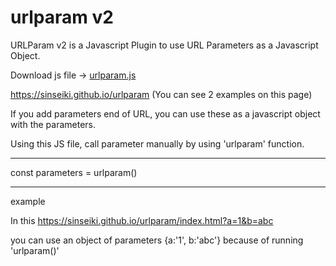 # urlparam v2
URLParam v2 is a Javascript Plugin to use URL Parameters as a Javascript Object.

Download js file → <a id="raw-url" href="https://sinseiki.github.io/urlparam/urlparam.js" download target="_blank">urlparam.js</a>


https://sinseiki.github.io/urlparam
(You can see 2 examples on this page)

If you add parameters end of URL, you can use these as a javascript object with the parameters.

Using this JS file, call parameter manually by using 'urlparam' function.

<hr>

const parameters = urlparam()

<hr>
example

In this https://sinseiki.github.io/urlparam/index.html?a=1&b=abc

you can use an object of parameters {a:'1', b:'abc'} because of running 'urlparam()'
